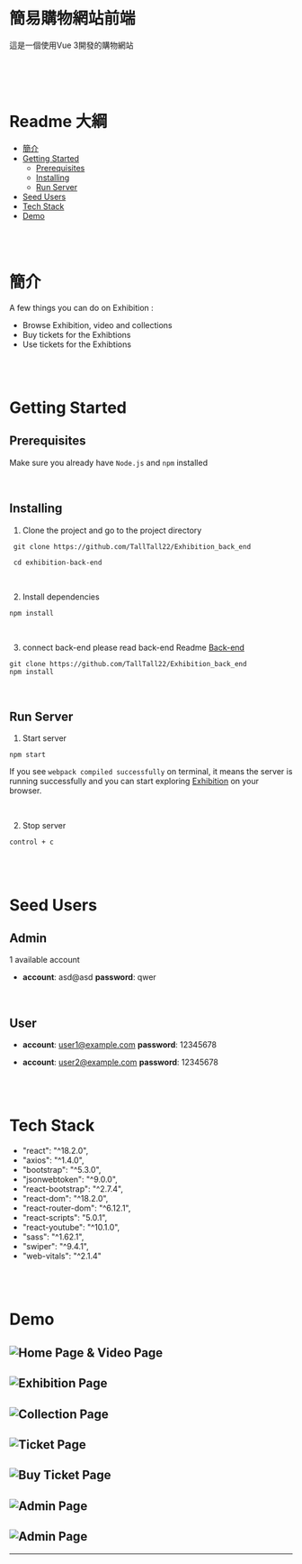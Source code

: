 # 簡易購物網站前端

這是一個使用Vue 3開發的購物網站

<br>
<br>
<br>

# Readme 大綱
- [簡介](#簡介)
- [Getting Started](#getting-started)
  - [Prerequisites](#prerequisites)
  - [Installing](#installing)
  - [Run Server](#run-server)
- [Seed Users](#seed-users)
- [Tech Stack](#tech-stack)
- [Demo](#demo)

<br>
<br>

# 簡介
A few things you can do on Exhibition :
- Browse Exhibition, video and collections
- Buy tickets for the Exhibtions
- Use tickets for the Exhibtions 



<br>
<br>

# Getting Started
## **Prerequisites**
Make sure you already have `Node.js` and `npm` installed

<br>

## **Installing**
1. Clone the project and go to the project directory
```
 git clone https://github.com/TallTall22/Exhibition_back_end

 cd exhibition-back-end
```

<br/>

2. Install dependencies
```
npm install
```

<br/>

3.  connect back-end
please read back-end Readme [Back-end](https://github.com/TallTall22/Exhibition_back_end) 
```
git clone https://github.com/TallTall22/Exhibition_back_end
npm install
```



<br/>

## **Run Server**

1. Start server
```
npm start
```

If you see  `webpack compiled successfully`  on terminal, it means the server is running successfully and you can start exploring [Exhibition](http://localhost:3000/) on your browser.

<br>

2. Stop server
```
control + c
```
<br/>
<br/>

# Seed Users

## **Admin**
1 available account

* **account**: asd@asd
  **password**: qwer

<br/>

## **User**

* **account**: user1@example.com 
  **password**: 12345678

* **account**: user2@example.com
  **password**: 12345678



<br/>
<br/>

# Tech Stack
- "react": "^18.2.0",
- "axios": "^1.4.0",
- "bootstrap": "^5.3.0",
- "jsonwebtoken": "^9.0.0",
- "react-bootstrap": "^2.7.4",
- "react-dom": "^18.2.0",
- "react-router-dom": "^6.12.1",
- "react-scripts": "5.0.1",
- "react-youtube": "^10.1.0",
- "sass": "^1.62.1",
- "swiper": "^9.4.1",
- "web-vitals": "^2.1.4"
<br>
<br>

#  Demo

![Home Page & Video Page](https://github.com/TallTall22/Exhibition_front_end/blob/main/public/picture/Demo-1.png)
---
![Exhibition Page](https://github.com/TallTall22/Exhibition_front_end/blob/main/public/picture/Demo-2.png)
---
![Collection Page](https://github.com/TallTall22/Exhibition_front_end/blob/main/public/picture/Demo-3.png)
---
![Ticket Page](https://github.com/TallTall22/Exhibition_front_end/blob/main/public/picture/Demo-4.png)
---
![Buy Ticket Page](https://github.com/TallTall22/Exhibition_front_end/blob/main/public/picture/Demo-5.png)
---
![Admin Page](https://github.com/TallTall22/Exhibition_front_end/blob/main/public/picture/Demo-6.png)
---
![Admin Page](https://github.com/TallTall22/Exhibition_front_end/blob/main/public/picture/Demo-7.png)
---
---

